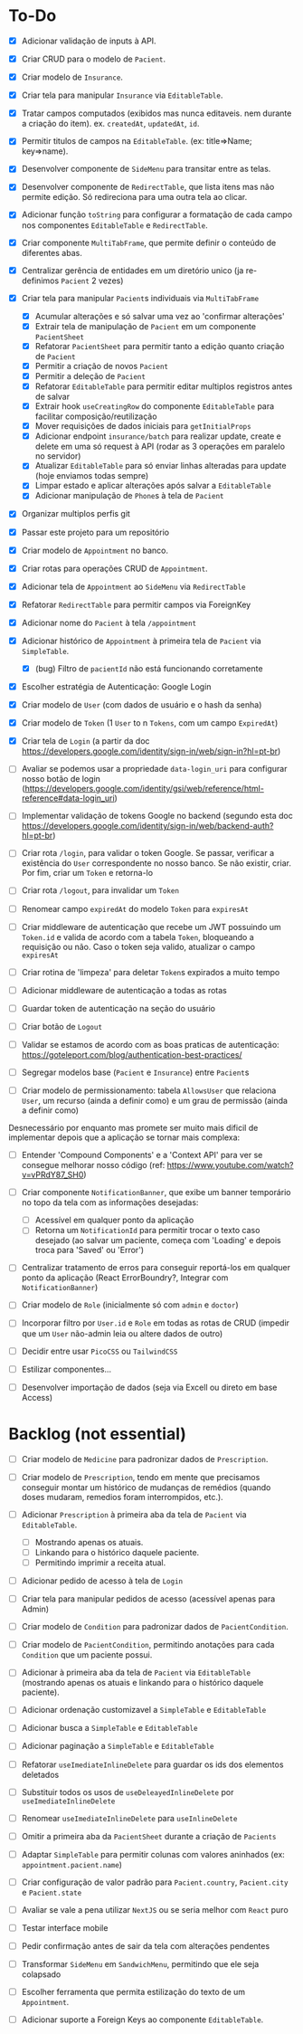 # To-Do

 - [x] Adicionar validação de inputs à API.
 - [x] Criar CRUD para o modelo de `Pacient`.

 - [x] Criar modelo de `Insurance`.
 - [x] Criar tela para manipular `Insurance` via `EditableTable`.
 - [x] Tratar campos computados (exibidos mas nunca editaveis. nem durante a criação do item). ex. `createdAt`, `updatedAt`, `id`.
 - [x] Permitir titulos de campos na `EditableTable`. (ex: title=>Name; key=>name).
 - [x] Desenvolver componente de `SideMenu` para transitar entre as telas.

 - [x] Desenvolver componente de `RedirectTable`, que lista itens mas não permite edição. Só redireciona para uma outra tela ao clicar.
 - [x] Adicionar função `toString` para configurar a formatação de cada campo nos componentes `EditableTable` e `RedirectTable`.

 - [x] Criar componente `MultiTabFrame`, que permite definir o conteúdo de diferentes abas.
 - [x] Centralizar gerência de entidades em um diretório unico (ja re-definimos `Pacient` 2 vezes)
 - [x] Criar tela para manipular `Pacient`s individuais via `MultiTabFrame` 
   - [x] Acumular alterações e só salvar uma vez ao 'confirmar alterações'
   - [x] Extrair tela de manipulação de `Pacient` em um componente `PacientSheet`
   - [x] Refatorar `PacientSheet` para permitir tanto a edição quanto criação de `Pacient`
   - [x] Permitir a criação de novos `Pacient`
   - [x] Permitir a deleção de `Pacient`
   - [x] Refatorar `EditableTable` para permitir editar multiplos registros antes de salvar
    - [x] Extrair hook `useCreatingRow` do componente `EditableTable` para facilitar composição/reutilização
    - [x] Mover requisições de dados iniciais para `getInitialProps`
    - [x] Adicionar endpoint `insurance/batch` para realizar update, create e delete em uma só request à API (rodar as 3 operações em paralelo no servidor)
    - [x] Atualizar `EditableTable` para só enviar linhas alteradas para update (hoje enviamos todas sempre)
    - [x] Limpar estado e aplicar alterações após salvar a `EditableTable`
   - [x] Adicionar manipulação de `Phone`s à tela de `Pacient`

 - [x] Organizar multiplos perfis git
 - [x] Passar este projeto para um repositório

 - [x] Criar modelo de `Appointment` no banco.
 - [x] Criar rotas para operações CRUD de `Appointment`.
 - [x] Adicionar tela de `Appointment` ao `SideMenu` via `RedirectTable`
 - [x] Refatorar `RedirectTable` para permitir campos via ForeignKey
 - [x] Adicionar nome do `Pacient` à tela `/appointment`
 - [x] Adicionar histórico de `Appointment` à primeira tela de `Pacient` via `SimpleTable`.
   -[x] (bug) Filtro de `pacientId` não está funcionando corretamente

 - [x] Escolher estratégia de Autenticação: Google Login
 - [x] Criar modelo de `User` (com dados de usuário e o hash da senha)
 - [x] Criar modelo de `Token` (1 `User` to n `Tokens`, com um campo `ExpiredAt`)
 - [x] Criar tela de `Login` (a partir da doc https://developers.google.com/identity/sign-in/web/sign-in?hl=pt-br)
 - [ ] Avaliar se podemos usar a propriedade `data-login_uri` para configurar nosso botão de login (https://developers.google.com/identity/gsi/web/reference/html-reference#data-login_uri)
 - [ ] Implementar validação de tokens Google no backend (segundo esta doc https://developers.google.com/identity/sign-in/web/backend-auth?hl=pt-br)
 - [ ] Criar rota `/login`, para validar o token Google. Se passar, verificar a existência do `User` correspondente no nosso banco. Se não existir, criar. Por fim, criar um `Token` e retorna-lo
 - [ ] Criar rota `/logout`, para invalidar um `Token`
 - [ ] Renomear campo `expiredAt` do modelo `Token` para `expiresAt`
 - [ ] Criar middleware de autenticação que recebe um JWT possuindo um `Token.id` e valida de acordo com a tabela `Token`, bloqueando a requisição ou não. Caso o token seja valido, atualizar o campo `expiresAt`
 - [ ] Criar rotina de 'limpeza' para deletar `Token`s expirados a muito tempo
 - [ ] Adicionar middleware de autenticação a todas as rotas
 - [ ] Guardar token de autenticação na seção do usuário
 - [ ] Criar botão de `Logout`
 - [ ] Validar se estamos de acordo com as boas praticas de autenticação: https://goteleport.com/blog/authentication-best-practices/

 - [ ] Segregar modelos base (`Pacient` e `Insurance`) entre `Pacient`s
 - [ ] Criar modelo de permissionamento: tabela `AllowsUser` que relaciona `User`, um recurso (ainda a definir como) e um grau de permissão (ainda a definir como)

Desnecessário por enquanto mas promete ser muito mais dificil de implementar depois que a aplicação se tornar mais complexa:
 - [ ] Entender 'Compound Components' e a 'Context API' para ver se consegue melhorar nosso código (ref: https://www.youtube.com/watch?v=vPRdY87_SH0)

 - [ ] Criar componente `NotificationBanner`, que exibe um banner temporário no topo da tela com as informações desejadas:
   - [ ] Acessível em qualquer ponto da aplicação
   - [ ] Retorna um `NotificationId` para permitir trocar o texto caso desejado (ao salvar um paciente, começa com 'Loading' e depois troca para 'Saved' ou 'Error')

 - [ ] Centralizar tratamento de erros para conseguir reportá-los em qualquer ponto da aplicação (React ErrorBoundry?, Integrar com `NotificationBanner`)

 - [ ] Criar modelo de `Role` (inicialmente só com `admin` e `doctor`)
 - [ ] Incorporar filtro por `User.id` e `Role` em todas as rotas de CRUD (impedir que um `User` não-admin leia ou altere dados de outro)
 
 - [ ] Decidir entre usar `PicoCSS` ou `TailwindCSS`
 - [ ] Estilizar componentes...

 - [ ] Desenvolver importação de dados (seja via Excell ou direto em base Access)
 


# Backlog (not essential)
 - [ ] Criar modelo de `Medicine` para padronizar dados de `Prescription`.
 - [ ] Criar modelo de `Prescription`, tendo em mente que precisamos conseguir montar um histórico de mudanças de remédios (quando doses mudaram, remedios foram interrompidos, etc.).
 - [ ] Adicionar `Prescription` à primeira aba da tela de `Pacient` via `EditableTable`.
   - [ ] Mostrando apenas os atuais.
   - [ ] Linkando para o histórico daquele paciente.
   - [ ] Permitindo imprimir a receita atual.

 - [ ] Adicionar pedido de acesso à tela de `Login`
 - [ ] Criar tela para manipular pedidos de acesso (acessível apenas para Admin)

 - [ ] Criar modelo de `Condition` para padronizar dados de `PacientCondition`.
 - [ ] Criar modelo de `PacientCondition`, permitindo anotações para cada `Condition` que um paciente possui.
 - [ ] Adicionar à primeira aba da tela de `Pacient` via `EditableTable` (mostrando apenas os atuais e linkando para o histórico daquele paciente).

 - [ ] Adicionar ordenação customizavel a `SimpleTable` e `EditableTable`
 - [ ] Adicionar busca a `SimpleTable` e `EditableTable`
 - [ ] Adicionar paginação a `SimpleTable` e `EditableTable`

 - [ ] Refatorar `useImediateInlineDelete` para guardar os ids dos elementos deletados
 - [ ] Substituir todos os usos de `useDeleayedInlineDelete` por `useImediateInlineDelete`
 - [ ] Renomear `useImediateInlineDelete` para `useInlineDelete`

 - [ ] Omitir a primeira aba da `PacientSheet` durante a criação de `Pacients`
 - [ ] Adaptar `SimpleTable` para permitir colunas com valores aninhados (ex: `appointment.pacient.name`)
 - [ ] Criar configuração de valor padrão para `Pacient.country`, `Pacient.city` e `Pacient.state`
 - [ ] Avaliar se vale a pena utilizar `NextJS` ou se seria melhor com `React` puro
 - [ ] Testar interface mobile
 - [ ] Pedir confirmação antes de sair da tela com alterações pendentes
 - [ ] Transformar `SideMenu` em `SandwichMenu`, permitindo que ele seja colapsado
 - [ ] Escolher ferramenta que permita estilização do texto de um `Appointment`.
 - [ ] Adicionar suporte a Foreign Keys ao componente `EditableTable`.

